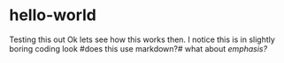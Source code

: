 # hello-world
Testing this out 
Ok lets see how this works then. I notice this is in slightly boring coding look
#does this use markdown?#
what about *emphasis?*
